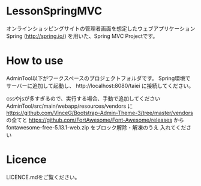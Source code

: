 # LessonSpringMVC
オンラインショッピングサイトの管理者画面を想定したウェブアプリケーション
Spring (http://spring.io/) を用いた、Spring MVC Projectです。

# How to use
AdminTool以下がワークスペースのプロジェクトフォルダです。
Spring環境でサーバーに追加して起動し、 http://localhost:8080/taiei に接続してください。

cssやjsが多すぎるので、実行する場合、手動で追加してください
AdminTool/src/main/webapp/resources/vendors
に
https://github.com/VinceG/Bootstrap-Admin-Theme-3/tree/master/vendors の全てと
https://github.com/FortAwesome/Font-Awesome/releases から fontawesome-free-5.13.1-web.zip をブロック解除・解凍のうえ
入れてください

# Licence
LICENCE.mdをご覧ください。
